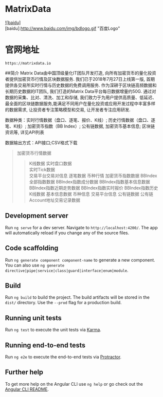 # MatrixData


[![baidu]](http://baidu.com)  
[baidu]:http://www.baidu.com/img/bdlogo.gif "百度Logo"  

# 官网地址

`https://matrixdata.io`

##简介
Matrix Data由中国顶级量化IT团队开发打造, 向所有加密货币的量化投资者提供加密货币行情及区块数据服务. 我们已于2018年7月27日上线第一版, 首期提供各交易所实时行情与历史数据的免费调用服务.  作为深耕于区块链高频数据和长期历史数据的IT团队, 我们打造的Matrix Data平台每日数据增量约50G. 通过对数据的采集、比对、清洗、加工和存储, 我们致力于为用户提供高质量、低延迟、最全面的区块链数据服务,能满足不同用户在量化投资或应用开发过程中丰富多样的数据需求, 让投资者专注策略模型和交易, 让开发者专注应用研发. 

数据种类：实时行情数据（盘口、逐笔、报价、K线）; 历史行情数据（盘口、逐笔、K线）; 加密货币指数（BB Index）; 公有链数据, 加密货币基本信息; 区块链资讯等, 详见API列表

数据输出方式：API接口;CSV格式下载





>加密货币行情数据  
>>K线数据
>>实时盘口数据  
>>实时Tick数据  
>>交易平台交易对信息 
>>逐笔数据
>>币种行情
>加密货币指数数据
>>BBIndex全部指数数据
>>BBIndex指数成分数据
>>BBIndex指数基本信息数据
>>BBIndex指数近期走势数据
>>BBIndex指数实时报价
>>BBIndex指数历史K线数据
>基本信息数据
>>币种信息
>>交易平台信息
>公有链数据
>>公有链Account地址交易记录数据




## Development server

Run `ng serve` for a dev server. Navigate to `http://localhost:4200/`. The app will automatically reload if you change any of the source files.

## Code scaffolding

Run `ng generate component component-name` to generate a new component. You can also use `ng generate directive|pipe|service|class|guard|interface|enum|module`.

## Build

Run `ng build` to build the project. The build artifacts will be stored in the `dist/` directory. Use the `--prod` flag for a production build.

## Running unit tests

Run `ng test` to execute the unit tests via [Karma](https://karma-runner.github.io).

## Running end-to-end tests

Run `ng e2e` to execute the end-to-end tests via [Protractor](http://www.protractortest.org/).

## Further help

To get more help on the Angular CLI use `ng help` or go check out the [Angular CLI README](https://github.com/angular/angular-cli/blob/master/README.md).
